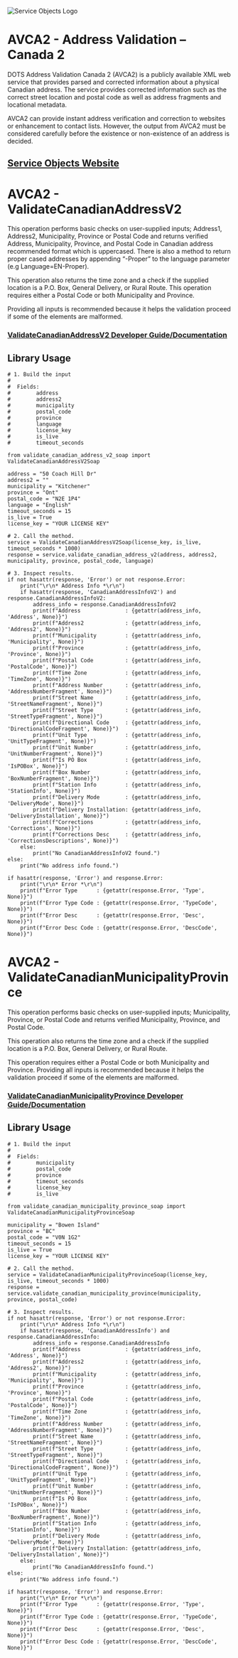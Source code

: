 ﻿![Service Objects Logo](https://www.serviceobjects.com/wp-content/uploads/2021/05/SO-Logo-with-TM.gif "Service Objects Logo")

# AVCA2 - Address Validation – Canada 2

DOTS Address Validation Canada 2 (AVCA2) is a publicly available XML web service that provides parsed and corrected information about a physical Canadian address. The service provides corrected information such as the correct street location and postal code as well as address fragments and locational metadata.

AVCA2 can provide instant address verification and correction to websites or enhancement to contact lists. However, the output from AVCA2 must be considered carefully before the existence or non-existence of an address is decided.

## [Service Objects Website](https://serviceobjects.com)

# AVCA2 - ValidateCanadianAddressV2

This operation performs basic checks on user-supplied inputs; Address1, Address2, Municipality, Province or Postal Code and returns verified Address, Municipality, Province, and Postal Code in Canadian address recommended format which is uppercased. There is also a method to return proper cased addresses by appending “-Proper” to the language parameter (e.g Language=EN-Proper). 

This operation also returns the time zone and a check if the supplied location is a P.O. Box, General Delivery, or Rural Route. This operation requires either a Postal Code or both Municipality and Province.  

Providing all inputs is recommended because it helps the validation proceed if some of the elements are malformed. 

### [ValidateCanadianAddressV2 Developer Guide/Documentation](https://www.serviceobjects.com/docs/dots-address-validation-canada-2/avca2-operations/avca2-validatecanadianaddressv2-recommended/)

## Library Usage

```
# 1. Build the input
#
#  Fields:
#        address
#        address2
#        municipality
#        postal_code
#        province
#        language
#        license_key
#        is_live
#        timeout_seconds

from validate_canadian_address_v2_soap import ValidateCanadianAddressV2Soap

address = "50 Coach Hill Dr"
address2 = ""
municipality = "Kitchener"
province = "Ont"
postal_code = "N2E 1P4"
language = "English"
timeout_seconds = 15
is_live = True
license_key = "YOUR LICENSE KEY"

# 2. Call the method.
service = ValidateCanadianAddressV2Soap(license_key, is_live, timeout_seconds * 1000)
response = service.validate_canadian_address_v2(address, address2, municipality, province, postal_code, language)

# 3. Inspect results.
if not hasattr(response, 'Error') or not response.Error:
    print("\r\n* Address Info *\r\n")
    if hasattr(response, 'CanadianAddressInfoV2') and response.CanadianAddressInfoV2:
        address_info = response.CanadianAddressInfoV2
        print(f"Address              : {getattr(address_info, 'Address', None)}")
        print(f"Address2             : {getattr(address_info, 'Address2', None)}")
        print(f"Municipality         : {getattr(address_info, 'Municipality', None)}")
        print(f"Province             : {getattr(address_info, 'Province', None)}")
        print(f"Postal Code          : {getattr(address_info, 'PostalCode', None)}")
        print(f"Time Zone            : {getattr(address_info, 'TimeZone', None)}")
        print(f"Address Number       : {getattr(address_info, 'AddressNumberFragment', None)}")
        print(f"Street Name          : {getattr(address_info, 'StreetNameFragment', None)}")
        print(f"Street Type          : {getattr(address_info, 'StreetTypeFragment', None)}")
        print(f"Directional Code     : {getattr(address_info, 'DirectionalCodeFragment', None)}")
        print(f"Unit Type            : {getattr(address_info, 'UnitTypeFragment', None)}")
        print(f"Unit Number          : {getattr(address_info, 'UnitNumberFragment', None)}")
        print(f"Is PO Box            : {getattr(address_info, 'IsPOBox', None)}")
        print(f"Box Number           : {getattr(address_info, 'BoxNumberFragment', None)}")
        print(f"Station Info         : {getattr(address_info, 'StationInfo', None)}")
        print(f"Delivery Mode        : {getattr(address_info, 'DeliveryMode', None)}")
        print(f"Delivery Installation: {getattr(address_info, 'DeliveryInstallation', None)}")
        print(f"Corrections          : {getattr(address_info, 'Corrections', None)}")
        print(f"Corrections Desc     : {getattr(address_info, 'CorrectionsDescriptions', None)}")
    else:
        print("No CanadianAddressInfoV2 found.")
else:
    print("No address info found.")

if hasattr(response, 'Error') and response.Error:
    print("\r\n* Error *\r\n")
    print(f"Error Type      : {getattr(response.Error, 'Type', None)}")
    print(f"Error Type Code : {getattr(response.Error, 'TypeCode', None)}")
    print(f"Error Desc      : {getattr(response.Error, 'Desc', None)}")
    print(f"Error Desc Code : {getattr(response.Error, 'DescCode', None)}")
```
# AVCA2 - ValidateCanadianMunicipalityProvince

This operation performs basic checks on user-supplied inputs; Municipality, Province, or Postal Code and returns verified Municipality, Province, and Postal Code. 

This operation also returns the time zone and a check if the supplied location is a P.O. Box, General Delivery, or Rural Route. 

This operation requires either a Postal Code or both Municipality and Province. Providing all inputs is recommended because it helps the validation proceed if some of the elements are malformed. 

### [ValidateCanadianMunicipalityProvince Developer Guide/Documentation](https://www.serviceobjects.com/docs/dots-address-validation-canada-2/avca2-operations/avca2-validatecanadianmunicipalityprovince/)

## Library Usage

```
# 1. Build the input
#
#  Fields:
#        municipality
#        postal_code
#        province
#        timeout_seconds
#        license_key
#        is_live

from validate_canadian_municipality_province_soap import ValidateCanadianMunicipalityProvinceSoap

municipality = "Bowen Island"
province = "BC"
postal_code = "V0N 1G2"
timeout_seconds = 15
is_live = True
license_key = "YOUR LICENSE KEY"

# 2. Call the method.
service = ValidateCanadianMunicipalityProvinceSoap(license_key, is_live, timeout_seconds * 1000)
response = service.validate_canadian_municipality_province(municipality, province, postal_code)

# 3. Inspect results.
if not hasattr(response, 'Error') or not response.Error:
    print("\r\n* Address Info *\r\n")
    if hasattr(response, 'CanadianAddressInfo') and response.CanadianAddressInfo:
        address_info = response.CanadianAddressInfo
        print(f"Address              : {getattr(address_info, 'Address', None)}")
        print(f"Address2             : {getattr(address_info, 'Address2', None)}")
        print(f"Municipality         : {getattr(address_info, 'Municipality', None)}")
        print(f"Province             : {getattr(address_info, 'Province', None)}")
        print(f"Postal Code          : {getattr(address_info, 'PostalCode', None)}")
        print(f"Time Zone            : {getattr(address_info, 'TimeZone', None)}")
        print(f"Address Number       : {getattr(address_info, 'AddressNumberFragment', None)}")
        print(f"Street Name          : {getattr(address_info, 'StreetNameFragment', None)}")
        print(f"Street Type          : {getattr(address_info, 'StreetTypeFragment', None)}")
        print(f"Directional Code     : {getattr(address_info, 'DirectionalCodeFragment', None)}")
        print(f"Unit Type            : {getattr(address_info, 'UnitTypeFragment', None)}")
        print(f"Unit Number          : {getattr(address_info, 'UnitNumberFragment', None)}")
        print(f"Is PO Box            : {getattr(address_info, 'IsPOBox', None)}")
        print(f"Box Number           : {getattr(address_info, 'BoxNumberFragment', None)}")
        print(f"Station Info         : {getattr(address_info, 'StationInfo', None)}")
        print(f"Delivery Mode        : {getattr(address_info, 'DeliveryMode', None)}")
        print(f"Delivery Installation: {getattr(address_info, 'DeliveryInstallation', None)}")
    else:
        print("No CanadianAddressInfo found.")
else:
    print("No address info found.")

if hasattr(response, 'Error') and response.Error:
    print("\r\n* Error *\r\n")
    print(f"Error Type      : {getattr(response.Error, 'Type', None)}")
    print(f"Error Type Code : {getattr(response.Error, 'TypeCode', None)}")
    print(f"Error Desc      : {getattr(response.Error, 'Desc', None)}")
    print(f"Error Desc Code : {getattr(response.Error, 'DescCode', None)}")
```
